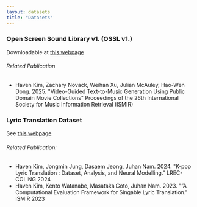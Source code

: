 ```yaml
---
layout: datasets
title: "Datasets"
---
```



### Open Screen Sound Library v1. (OSSL v1.)

Downloadable at [this webpage](./ossl-v1)

###### Related Publication
- Haven Kim, Zachary Novack, Weihan Xu, Julian McAuley, Hao-Wen Dong. 2025. "Video-Guided Text-to-Music Generation Using Public Domain Movie Collections" Proceedings of the 26th International Society for Music Information Retrieval (ISMIR)



### Lyric Translation Dataset

See [this webpage](./lt-dataset)

###### Related Publication:
- Haven Kim, Jongmin Jung, Dasaem Jeong, Juhan Nam. 2024. "K-pop Lyric Translation : Dataset, Analysis, and Neural Modelling." LREC-COLING 2024
- Haven Kim, Kento Watanabe, Masataka Goto, Juhan Nam. 2023. "”A Computational Evaluation Framework for Singable Lyric Translation." ISMIR 2023
